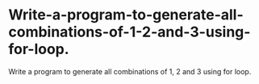 # Write-a-program-to-generate-all-combinations-of-1-2-and-3-using-for-loop.
Write a program to generate all combinations of 1, 2 and 3 using for loop.
